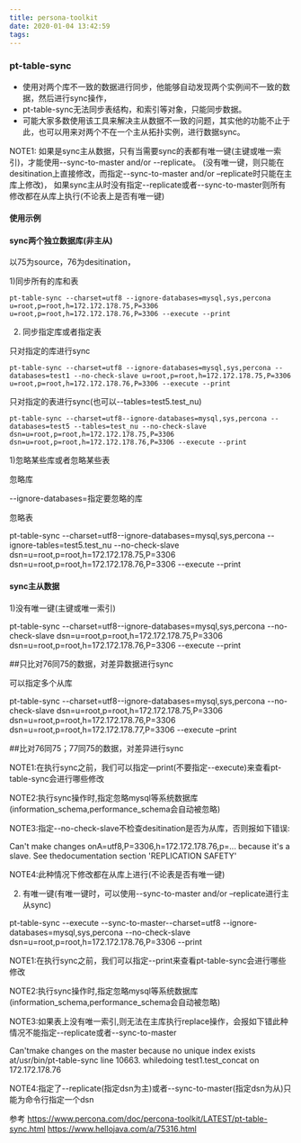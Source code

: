 ```yaml
---
title: persona-toolkit
date: 2020-01-04 13:42:59
tags:
---
```


### pt-table-sync

- 使用对两个库不一致的数据进行同步，他能够自动发现两个实例间不一致的数据，然后进行sync操作，
- pt-table-sync无法同步表结构，和索引等对象，只能同步数据。
- 可能大家多数使用该工具来解决主从数据不一致的问题，其实他的功能不止于此，也可以用来对两个不在一个主从拓扑实例，进行数据sync。

NOTE1:
如果是sync主从数据，只有当需要sync的表都有唯一键(主键或唯一索引)，才能使用--sync-to-master and/or --replicate。
(没有唯一键，则只能在desitination上直接修改，而指定--sync-to-master and/or –replicate时只能在主库上修改)，
如果sync主从时没有指定--replicate或者--sync-to-master则所有修改都在从库上执行(不论表上是否有唯一键)


#### 使用示例
#### sync两个独立数据库(非主从)

以75为source，76为desitination，

1)同步所有的库和表
```
pt-table-sync --charset=utf8 --ignore-databases=mysql,sys,percona u=root,p=root,h=172.172.178.75,P=3306 u=root,p=root,h=172.172.178.76,P=3306 --execute --print
```
 
2) 同步指定库或者指定表

只对指定的库进行sync

```
pt-table-sync --charset=utf8 --ignore-databases=mysql,sys,percona --databases=test1 --no-check-slave u=root,p=root,h=172.172.178.75,P=3306 u=root,p=root,h=172.172.178.76,P=3306 --execute --print
```


只对指定的表进行sync(也可以--tables=test5.test_nu)

```
pt-table-sync --charset=utf8--ignore-databases=mysql,sys,percona --databases=test5 --tables=test_nu --no-check-slave dsn=u=root,p=root,h=172.172.178.75,P=3306 dsn=u=root,p=root,h=172.172.178.76,P=3306 --execute --print
```


 

1)忽略某些库或者忽略某些表

忽略库

--ignore-databases=指定要忽略的库

忽略表

pt-table-sync --charset=utf8--ignore-databases=mysql,sys,percona --ignore-tables=test5.test_nu --no-check-slave dsn=u=root,p=root,h=172.172.178.75,P=3306 dsn=u=root,p=root,h=172.172.178.76,P=3306 --execute --print
 

#### sync主从数据

1)没有唯一键(主键或唯一索引)


pt-table-sync --charset=utf8--ignore-databases=mysql,sys,percona --no-check-slave dsn=u=root,p=root,h=172.172.178.75,P=3306 dsn=u=root,p=root,h=172.172.178.76,P=3306 --execute --print
 


##只比对76同75的数据，对差异数据进行sync

可以指定多个从库


pt-table-sync --charset=utf8--ignore-databases=mysql,sys,percona --no-check-slave dsn=u=root,p=root,h=172.172.178.75,P=3306 dsn=u=root,p=root,h=172.172.178.76,P=3306 dsn=u=root,p=root,h=172.172.178.77,P=3306 --execute –print
 


##比对76同75；77同75的数据，对差异进行sync

 

NOTE1:在执行sync之前，我们可以指定—print(不要指定--execute)来查看pt-table-sync会进行哪些修改

NOTE2:执行sync操作时,指定忽略mysql等系统数据库(information_schema,performance_schema会自动被忽略)

NOTE3:指定--no-check-slave不检查desitination是否为从库，否则报如下错误:

Can't make changes onA=utf8,P=3306,h=172.172.178.76,p=... because it's a slave. See thedocumentation section 'REPLICATION SAFETY'

NOTE4:此种情况下修改都在从库上进行(不论表是否有唯一键)

 

2) 有唯一键(有唯一键时，可以使用--sync-to-master and/or –replicate进行主从sync)

pt-table-sync --execute --sync-to-master--charset=utf8 --ignore-databases=mysql,sys,percona --no-check-slave dsn=u=root,p=root,h=172.172.178.76,P=3306 --print
 

NOTE1:在执行sync之前，我们可以指定--print来查看pt-table-sync会进行哪些修改

NOTE2:执行sync操作时,指定忽略mysql等系统数据库(information_schema,performance_schema会自动被忽略)

NOTE3:如果表上没有唯一索引,则无法在主库执行replace操作，会报如下错此种情况不能指定--replicate或者--sync-to-master

 Can'tmake changes on the master because no unique index exists at/usr/bin/pt-table-sync line 10663.  whiledoing test1.test_concat on 172.172.178.76

NOTE4:指定了--replicate(指定dsn为主)或者--sync-to-master(指定dsn为从)只能为命令行指定一个dsn

参考
https://www.percona.com/doc/percona-toolkit/LATEST/pt-table-sync.html
https://www.hellojava.com/a/75316.html